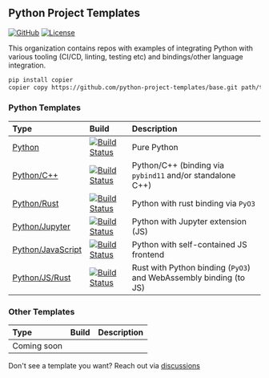 ## Python Project Templates

[![GitHub](https://img.shields.io/badge/repo-github-181717?logo=github&logoColor=white)](https://github.com/python-project-templates)
[![License](https://img.shields.io/badge/license-Apache--2.0-brightgreen)](https://github.com/python-project-templates)

This organization contains repos with examples of integrating Python with various tooling (CI/CD, linting, testing etc) and bindings/other language integration.

```bash
pip install copier
copier copy https://github.com/python-project-templates/base.git path/to/new/project
```

### Python Templates

| Type | Build | Description |
|:-----|:-----|:------|
| [Python](https://github.com/python-project-templates/python-template) | [![Build Status](https://github.com/python-project-templates/python-template/actions/workflows/build.yml/badge.svg?branch=main&event=push)](https://github.com/python-project-templates/python-template/actions/workflows/build.yml) | Pure Python |
| [Python/C++](https://github.com/python-project-templates/cpp) | [![Build Status](https://github.com/python-project-templates/cpp/workflows/Build%20Status/badge.svg?branch=main)](https://github.com/python-project-templates/cpp/actions?query=workflow%3A%22Build+Status%22) | Python/C++ (binding via `pybind11` and/or standalone C++) |
| [Python/Rust](https://github.com/python-project-templates/rust-template) | [![Build Status](https://github.com/python-project-templates/rust-template/actions/workflows/build.yml/badge.svg?branch=main&event=push)](https://github.com/python-project-templates/rust-template/actions/workflows/build.yml) | Python with rust binding via `PyO3` |
| [Python/Jupyter](https://github.com/python-project-templates/jupyter-template) | [![Build Status](https://github.com/python-project-templates/jupyter-template/workflows/Build%20Status/badge.svg?branch=main)](https://github.com/python-project-templates/jupyter-template/actions?query=workflow%3A%22Build+Status%22) | Python with Jupyter extension (JS) |
| [Python/JavaScript](https://github.com/python-project-templates/js-template) | [![Build Status](https://github.com/python-project-templates/js-template/workflows/Build%20Status/badge.svg?branch=main)](https://github.com/python-project-templates/js-template/actions?query=workflow%3A%22Build+Status%22) | Python with self-contained JS frontend |
| [Python/JS/Rust](https://github.com/python-project-templates/rust-js-wasm) | [![Build Status](https://github.com/python-project-templates/rust-js-wasm/workflows/Build%20Status/badge.svg?branch=main)](https://github.com/python-project-templates/rust-js-wasm/actions?query=workflow%3A%22Build+Status%22) | Rust with Python binding (`PyO3`) and WebAssembly binding (to JS) |

### Other Templates

| Type | Build | Description |
|:-----|:-----|:------|
| Coming soon     |      |       |

Don't see a template you want? Reach out via [discussions](https://github.com/python-project-templates/.github/discussions)
